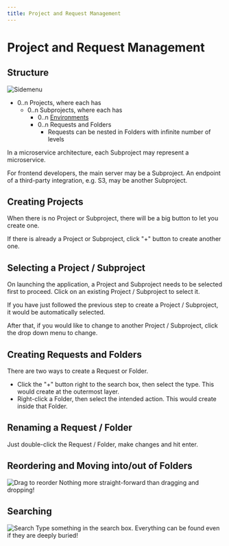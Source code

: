 ```yaml
---
title: Project and Request Management
---
```


# Project and Request Management

## Structure
![Sidemenu](../sidemenu.png)

- 0..n Projects, where each has
  - 0..n Subprojects, where each has
    - 0..n [Environments](environments)
    - 0..n Requests and Folders
      - Requests can be nested in Folders with infinite number of levels

In a microservice architecture, each Subproject may represent a microservice.

For frontend developers, the main server may be a Subproject. An endpoint of a third-party integration, e.g. S3, may be
another Subproject.

## Creating Projects
When there is no Project or Subproject, there will be a big button to let you create one.

If there is already a Project or Subproject, click "+" button to create another one.

## Selecting a Project / Subproject
On launching the application, a Project and Subproject needs to be selected first to proceed. Click on an existing
Project / Subproject to select it.

If you have just followed the previous step to create a Project / Subproject, it would be automatically selected.

After that, if you would like to change to another Project / Subproject, click the drop down menu to change.

## Creating Requests and Folders
There are two ways to create a Request or Folder.
- Click the "+" button right to the search box, then select the type. This would create at the outermost layer.
- Right-click a Folder, then select the intended action. This would create inside that Folder.

## Renaming a Request / Folder
Just double-click the Request / Folder, make changes and hit enter.

## Reordering and Moving into/out of Folders
![Drag to reorder](../drag-to-reorder.gif)
Nothing more straight-forward than dragging and dropping!

## Searching
![Search](../search.gif)
Type something in the search box. Everything can be found even if they are deeply buried!
